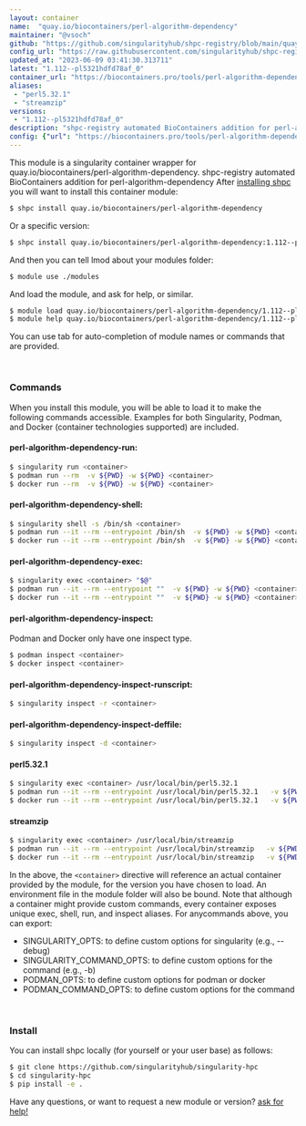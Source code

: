 ```yaml
---
layout: container
name:  "quay.io/biocontainers/perl-algorithm-dependency"
maintainer: "@vsoch"
github: "https://github.com/singularityhub/shpc-registry/blob/main/quay.io/biocontainers/perl-algorithm-dependency/container.yaml"
config_url: "https://raw.githubusercontent.com/singularityhub/shpc-registry/main/quay.io/biocontainers/perl-algorithm-dependency/container.yaml"
updated_at: "2023-06-09 03:41:30.313711"
latest: "1.112--pl5321hdfd78af_0"
container_url: "https://biocontainers.pro/tools/perl-algorithm-dependency"
aliases:
 - "perl5.32.1"
 - "streamzip"
versions:
 - "1.112--pl5321hdfd78af_0"
description: "shpc-registry automated BioContainers addition for perl-algorithm-dependency"
config: {"url": "https://biocontainers.pro/tools/perl-algorithm-dependency", "maintainer": "@vsoch", "description": "shpc-registry automated BioContainers addition for perl-algorithm-dependency", "latest": {"1.112--pl5321hdfd78af_0": "sha256:63d1bf899ade8fa091616a173f99e54e3d87cb7c5322422085c3a32016e3bf88"}, "tags": {"1.112--pl5321hdfd78af_0": "sha256:63d1bf899ade8fa091616a173f99e54e3d87cb7c5322422085c3a32016e3bf88"}, "docker": "quay.io/biocontainers/perl-algorithm-dependency", "aliases": {"perl5.32.1": "/usr/local/bin/perl5.32.1", "streamzip": "/usr/local/bin/streamzip"}}
---
```


This module is a singularity container wrapper for quay.io/biocontainers/perl-algorithm-dependency.
shpc-registry automated BioContainers addition for perl-algorithm-dependency
After [installing shpc](#install) you will want to install this container module:


```bash
$ shpc install quay.io/biocontainers/perl-algorithm-dependency
```

Or a specific version:

```bash
$ shpc install quay.io/biocontainers/perl-algorithm-dependency:1.112--pl5321hdfd78af_0
```

And then you can tell lmod about your modules folder:

```bash
$ module use ./modules
```

And load the module, and ask for help, or similar.

```bash
$ module load quay.io/biocontainers/perl-algorithm-dependency/1.112--pl5321hdfd78af_0
$ module help quay.io/biocontainers/perl-algorithm-dependency/1.112--pl5321hdfd78af_0
```

You can use tab for auto-completion of module names or commands that are provided.

<br>

### Commands

When you install this module, you will be able to load it to make the following commands accessible.
Examples for both Singularity, Podman, and Docker (container technologies supported) are included.

#### perl-algorithm-dependency-run:

```bash
$ singularity run <container>
$ podman run --rm  -v ${PWD} -w ${PWD} <container>
$ docker run --rm  -v ${PWD} -w ${PWD} <container>
```

#### perl-algorithm-dependency-shell:

```bash
$ singularity shell -s /bin/sh <container>
$ podman run --it --rm --entrypoint /bin/sh  -v ${PWD} -w ${PWD} <container>
$ docker run --it --rm --entrypoint /bin/sh  -v ${PWD} -w ${PWD} <container>
```

#### perl-algorithm-dependency-exec:

```bash
$ singularity exec <container> "$@"
$ podman run --it --rm --entrypoint ""  -v ${PWD} -w ${PWD} <container> "$@"
$ docker run --it --rm --entrypoint ""  -v ${PWD} -w ${PWD} <container> "$@"
```

#### perl-algorithm-dependency-inspect:

Podman and Docker only have one inspect type.

```bash
$ podman inspect <container>
$ docker inspect <container>
```

#### perl-algorithm-dependency-inspect-runscript:

```bash
$ singularity inspect -r <container>
```

#### perl-algorithm-dependency-inspect-deffile:

```bash
$ singularity inspect -d <container>
```


#### perl5.32.1

```bash
$ singularity exec <container> /usr/local/bin/perl5.32.1
$ podman run --it --rm --entrypoint /usr/local/bin/perl5.32.1   -v ${PWD} -w ${PWD} <container> -c " $@"
$ docker run --it --rm --entrypoint /usr/local/bin/perl5.32.1   -v ${PWD} -w ${PWD} <container> -c " $@"
```


#### streamzip

```bash
$ singularity exec <container> /usr/local/bin/streamzip
$ podman run --it --rm --entrypoint /usr/local/bin/streamzip   -v ${PWD} -w ${PWD} <container> -c " $@"
$ docker run --it --rm --entrypoint /usr/local/bin/streamzip   -v ${PWD} -w ${PWD} <container> -c " $@"
```



In the above, the `<container>` directive will reference an actual container provided
by the module, for the version you have chosen to load. An environment file in the
module folder will also be bound. Note that although a container
might provide custom commands, every container exposes unique exec, shell, run, and
inspect aliases. For anycommands above, you can export:

 - SINGULARITY_OPTS: to define custom options for singularity (e.g., --debug)
 - SINGULARITY_COMMAND_OPTS: to define custom options for the command (e.g., -b)
 - PODMAN_OPTS: to define custom options for podman or docker
 - PODMAN_COMMAND_OPTS: to define custom options for the command

<br>

### Install

You can install shpc locally (for yourself or your user base) as follows:

```bash
$ git clone https://github.com/singularityhub/singularity-hpc
$ cd singularity-hpc
$ pip install -e .
```

Have any questions, or want to request a new module or version? [ask for help!](https://github.com/singularityhub/singularity-hpc/issues)